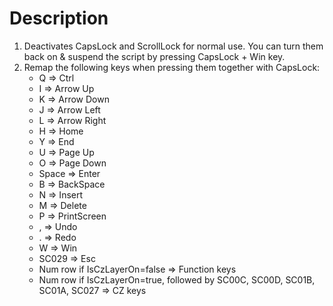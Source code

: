 # Description
1. Deactivates CapsLock and ScrollLock for normal use. You can turn them back on & suspend the script by pressing CapsLock + Win key.
2. Remap the following keys when pressing them together with CapsLock:
   - Q => Ctrl
   - I => Arrow Up
   - K => Arrow Down
   - J => Arrow Left
   - L => Arrow Right
   - H => Home
   - Y => End
   - U => Page Up
   - O => Page Down
   - Space => Enter
   - B => BackSpace
   - N => Insert
   - M => Delete
   - P => PrintScreen
   - , => Undo
   - . => Redo
   - W => Win
   - SC029 => Esc
   - Num row if IsCzLayerOn=false => Function keys
   - Num row if IsCzLayerOn=true, followed by SC00C, SC00D, SC01B, SC01A, SC027 => CZ keys     